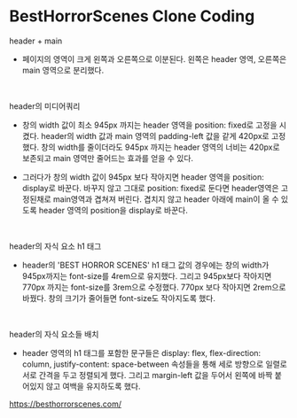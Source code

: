 # BestHorrorScenes Clone Coding

header + main

- 페이지의 영역이 크게 왼쪽과 오른쪽으로 이분된다. 왼쪽은 header 영역, 오른쪽은 main 영역으로 분리했다.

<br>

header의 미디어쿼리

- 창의 width 값이 최소 945px 까지는 header 영역을 position: fixed로 고정을 시켰다. header의 width 값과 main 영역의 padding-left 값을 같게 420px로 고정했다. 창의 width를 줄이더라도 945px 까지는 header 영역의 너비는 420px로 보존되고 main 영역만 줄어드는 효과를 얻을 수 있다.

- 그러다가 창의 width 값이 945px 보다 작아지면 header 영역을 position: display로 바꾼다. 바꾸지 않고 그대로 position: fixed로 둔다면 header영역은 고정된채로 main영역과 겹쳐져 버린다. 겹치지 않고 header 아래에 main이 올 수 있도록 header 영역의 position을 display로 바꾼다.

<br>

header의 자식 요소 h1 태그

- header의 'BEST HORROR SCENES' h1 태그 값의 경우에는 창의 width가 945px까지는 font-size를 4rem으로 유지했다. 그리고 945px보다 작아지면 770px 까지는 font-size를 3rem으로 수정했다. 770px 보다 작아지면 2rem으로 바꿨다. 창의 크기가 줄어들면 font-size도 작아지도록 했다.

<br>

header의 자식 요소들 배치

- header 영역의 h1 태그를 포함한 문구들은 display: flex, flex-direction: column, justify-content: space-between 속성들을 통해 세로 방향으로 일렬로 서로 간격을 두고 정렬되게 했다. 그리고 margin-left 값을 두어서 왼쪽에 바짝 붙어있지 않고 여백을 유지하도록 했다.

https://besthorrorscenes.com/

